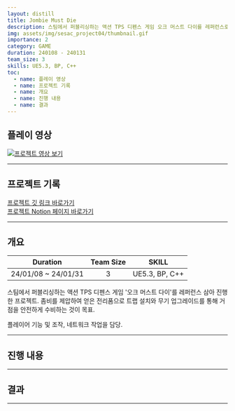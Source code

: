 ```yaml
---
layout: distill
title: Jombie Must Die
description: 스팀에서 퍼블리싱하는 액션 TPS 디펜스 게임 오크 머스트 다이를 레퍼런스로 진행한 프로젝트
img: assets/img/sesac_project04/thumbnail.gif
importance: 2
category: GAME
duration: 240108 - 240131
team_size: 3
skills: UE5.3, BP, C++
toc:
  - name: 플레이 영상
  - name: 프로젝트 기록
  - name: 개요
  - name: 진행 내용
  - name: 결과
---
```


## 플레이 영상

[![프로젝트 영상 보기](https://img.youtube.com/vi/uZjpwt6pkco/0.jpg)](https://youtu.be/uZjpwt6pkco "프로젝트 영상 - 클릭하여 시청")

---

## 프로젝트 기록

<a href="https://github.com/mhoo999/Sesac4ndProject" target="_blank">프로젝트 깃 링크 바로가기</a><br>
<a href="https://www.notion.so/4-343e958c637742528255867fe81fd567?pvs=4" target="_blank">프로젝트 Notion 페이지 바로가기</a>

---

## 개요

|       Duration       |      Team Size     |      SKILL      |
| :------------------: | :----------------: | :-------------: |
| 24/01/08 ~ 24/01/31  |         3          |  UE5.3, BP, C++ |

스팀에서 퍼블리싱하는 액션 TPS 디펜스 게임 '오크 머스트 다이'를 레퍼런스 삼아 진행한 프로젝트.
좀비를 제압하여 얻은 전리품으로 트랩 설치와 무기 업그레이드를 통해 거점을 안전하게 수비하는 것이 목표.

플레이어 기능 및 조작, 네트워크 작업을 담당.

---

## 진행 내용



---

## 결과



---

